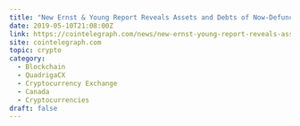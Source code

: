```yaml
---
title: "New Ernst & Young Report Reveals Assets and Debts of Now-Defunct QuadrigaCX"
date: 2019-05-10T21:08:00Z
link: https://cointelegraph.com/news/new-ernst-young-report-reveals-assets-and-debts-of-now-defunct-quadrigacx?utm_medium=RSS&utm_source=hune
site: cointelegraph.com
topic: crypto
category:
  - Blockchain
  - QuadrigaCX
  - Cryptocurrency Exchange
  - Canada
  - Cryptocurrencies
draft: false
---
```


